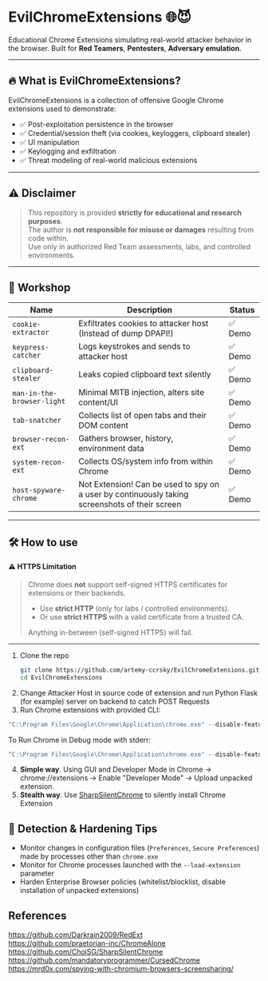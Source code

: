 
# EvilChromeExtensions 🌐😈

Educational Chrome Extensions simulating real-world attacker behavior in the browser.
Built for **Red Teamers**, **Pentesters**, **Adversary emulation**.

---

## 🔥 What is EvilChromeExtensions?

EvilChromeExtensions is a collection of offensive Google Chrome extensions used to demonstrate:
- ✅ Post-exploitation persistence in the browser
- ✅ Credential/session theft (via cookies, keyloggers, clipboard stealer)
- ✅ UI manipulation 
- ✅ Keylogging and exfiltration
- ✅ Threat modeling of real-world malicious extensions

---

## ⚠️ Disclaimer

> This repository is provided **strictly for educational and research purposes**.  
> The author is **not responsible for misuse or damages** resulting from code within.  
> Use only in authorized Red Team assessments, labs, and controlled environments.

---

## 🧩 Workshop

| Name                     | Description                                      | Status  |
|--------------------------|--------------------------------------------------|---------|
| `cookie-extractor`       | Exfiltrates cookies to attacker host  (Instead of dump DPAPI!)         | ✅ Demo |
| `keypress-catcher`       | Logs keystrokes and sends to attacker host| ✅ Demo |
| `clipboard-stealer`      | Leaks copied clipboard text silently              | ✅ Demo |
| `man-in-the-browser-light` | Minimal MITB injection, alters site content/UI | ✅ Demo |
| `tab-snatcher`           | Collects list of open tabs and their DOM content| ✅ Demo |
| `browser-recon-ext`      | Gathers browser, history, environment data        | ✅ Demo |
| `system-recon-ext`       | Collects OS/system info from within Chrome        | ✅ Demo |
| `host-spyware-chrome`    | Not Extension! Can be used to spy on a user by continuously taking screenshots of their screen   | ✅ Demo |


---

## 🛠️ How to use
#### ⚠️ HTTPS Limitation

> Chrome does **not** support self-signed HTTPS certificates for extensions or their backends.  
> 
> - Use **strict HTTP** (only for labs / controlled environments).  
> - Or use **strict HTTPS** with a valid certificate from a trusted CA.  
> 
> Anything in-between (self-signed HTTPS) will fail.

---
1. Clone the repo
   ```bash
   git clone https://github.com/artemy-ccrsky/EvilChromeExtensions.git
   cd EvilChromeExtensions
   ```
2. Change Attacker Host in source code of extension and run Python Flask (for example) server on backend to catch POST Requests
3. Run Chrome extensions with provided CLI:

```powershell
"C:\Program Files\Google\Chrome\Application\chrome.exe" --disable-features=DisableLoadExtensionCommandLineSwitch --load-extension="C:\Users\user\Desktop\offensive-extension"
```

To Run Chrome in Debug mode with stderr:

```powershell
"C:\Program Files\Google\Chrome\Application\chrome.exe" --disable-features=DisableLoadExtensionCommandLineSwitch --load-extension="C:\Users\user\Desktop\offensive-extension" --enable-logging=stderr --v=1
```

4. **Simple way**. Using GUI and Developer Mode in Chrome -> chrome://extensions -> Enable "Developer Mode" -> Upload unpacked extension.
5. **Stealth way**. Use [SharpSilentChrome](https://github.com/ChoiSG/SharpSilentChrome) to silently install Chrome Extension


## 🔐 Detection & Hardening Tips

- Monitor changes in configuration files (`Preferences`, `Secure Preferences`) made by processes other than `chrome.exe`  
- Monitor for Chrome processes launched with the `--load-extension` parameter  
- Harden Enterprise Browser policies (whitelist/blocklist, disable installation of unpacked extensions)  


## References
https://github.com/Darkrain2009/RedExt </br>
https://github.com/praetorian-inc/ChromeAlone </br>
https://github.com/ChoiSG/SharpSilentChrome </br>
https://github.com/mandatoryprogrammer/CursedChrome </br>
https://mrd0x.com/spying-with-chromium-browsers-screensharing/ </br>


